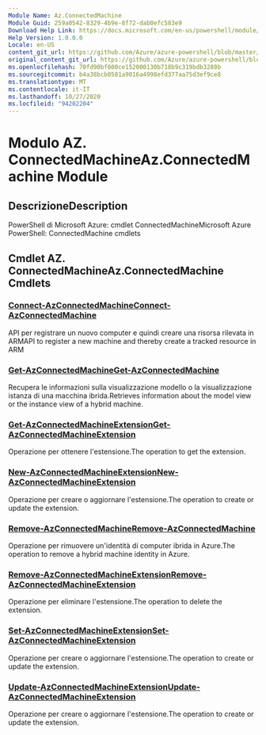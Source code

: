 ```yaml
---
Module Name: Az.ConnectedMachine
Module Guid: 259a0542-8329-4b9e-8f72-dab0efc583e9
Download Help Link: https://docs.microsoft.com/en-us/powershell/module/az.connectedmachine
Help Version: 1.0.0.0
Locale: en-US
content_git_url: https://github.com/Azure/azure-powershell/blob/master/src/ConnectedMachine/help/Az.ConnectedMachine.md
original_content_git_url: https://github.com/Azure/azure-powershell/blob/master/src/ConnectedMachine/help/Az.ConnectedMachine.md
ms.openlocfilehash: 70fd90bf600ce152000130b718b9c319bdb3288b
ms.sourcegitcommit: b4a38bcb0501a9016a4998efd377aa75d3ef9ce8
ms.translationtype: MT
ms.contentlocale: it-IT
ms.lasthandoff: 10/27/2020
ms.locfileid: "94202204"
---
```

# <span data-ttu-id="a0abf-101">Modulo AZ. ConnectedMachine</span><span class="sxs-lookup"><span data-stu-id="a0abf-101">Az.ConnectedMachine Module</span></span>
## <span data-ttu-id="a0abf-102">Descrizione</span><span class="sxs-lookup"><span data-stu-id="a0abf-102">Description</span></span>
<span data-ttu-id="a0abf-103">PowerShell di Microsoft Azure: cmdlet ConnectedMachine</span><span class="sxs-lookup"><span data-stu-id="a0abf-103">Microsoft Azure PowerShell: ConnectedMachine cmdlets</span></span>

## <span data-ttu-id="a0abf-104">Cmdlet AZ. ConnectedMachine</span><span class="sxs-lookup"><span data-stu-id="a0abf-104">Az.ConnectedMachine Cmdlets</span></span>
### [<span data-ttu-id="a0abf-105">Connect-AzConnectedMachine</span><span class="sxs-lookup"><span data-stu-id="a0abf-105">Connect-AzConnectedMachine</span></span>](Connect-AzConnectedMachine.md)
<span data-ttu-id="a0abf-106">API per registrare un nuovo computer e quindi creare una risorsa rilevata in ARM</span><span class="sxs-lookup"><span data-stu-id="a0abf-106">API to register a new machine and thereby create a tracked resource in ARM</span></span>

### [<span data-ttu-id="a0abf-107">Get-AzConnectedMachine</span><span class="sxs-lookup"><span data-stu-id="a0abf-107">Get-AzConnectedMachine</span></span>](Get-AzConnectedMachine.md)
<span data-ttu-id="a0abf-108">Recupera le informazioni sulla visualizzazione modello o la visualizzazione istanza di una macchina ibrida.</span><span class="sxs-lookup"><span data-stu-id="a0abf-108">Retrieves information about the model view or the instance view of a hybrid machine.</span></span>

### [<span data-ttu-id="a0abf-109">Get-AzConnectedMachineExtension</span><span class="sxs-lookup"><span data-stu-id="a0abf-109">Get-AzConnectedMachineExtension</span></span>](Get-AzConnectedMachineExtension.md)
<span data-ttu-id="a0abf-110">Operazione per ottenere l'estensione.</span><span class="sxs-lookup"><span data-stu-id="a0abf-110">The operation to get the extension.</span></span>

### [<span data-ttu-id="a0abf-111">New-AzConnectedMachineExtension</span><span class="sxs-lookup"><span data-stu-id="a0abf-111">New-AzConnectedMachineExtension</span></span>](New-AzConnectedMachineExtension.md)
<span data-ttu-id="a0abf-112">Operazione per creare o aggiornare l'estensione.</span><span class="sxs-lookup"><span data-stu-id="a0abf-112">The operation to create or update the extension.</span></span>

### [<span data-ttu-id="a0abf-113">Remove-AzConnectedMachine</span><span class="sxs-lookup"><span data-stu-id="a0abf-113">Remove-AzConnectedMachine</span></span>](Remove-AzConnectedMachine.md)
<span data-ttu-id="a0abf-114">Operazione per rimuovere un'identità di computer ibrida in Azure.</span><span class="sxs-lookup"><span data-stu-id="a0abf-114">The operation to remove a hybrid machine identity in Azure.</span></span>

### [<span data-ttu-id="a0abf-115">Remove-AzConnectedMachineExtension</span><span class="sxs-lookup"><span data-stu-id="a0abf-115">Remove-AzConnectedMachineExtension</span></span>](Remove-AzConnectedMachineExtension.md)
<span data-ttu-id="a0abf-116">Operazione per eliminare l'estensione.</span><span class="sxs-lookup"><span data-stu-id="a0abf-116">The operation to delete the extension.</span></span>

### [<span data-ttu-id="a0abf-117">Set-AzConnectedMachineExtension</span><span class="sxs-lookup"><span data-stu-id="a0abf-117">Set-AzConnectedMachineExtension</span></span>](Set-AzConnectedMachineExtension.md)
<span data-ttu-id="a0abf-118">Operazione per creare o aggiornare l'estensione.</span><span class="sxs-lookup"><span data-stu-id="a0abf-118">The operation to create or update the extension.</span></span>

### [<span data-ttu-id="a0abf-119">Update-AzConnectedMachineExtension</span><span class="sxs-lookup"><span data-stu-id="a0abf-119">Update-AzConnectedMachineExtension</span></span>](Update-AzConnectedMachineExtension.md)
<span data-ttu-id="a0abf-120">Operazione per creare o aggiornare l'estensione.</span><span class="sxs-lookup"><span data-stu-id="a0abf-120">The operation to create or update the extension.</span></span>

